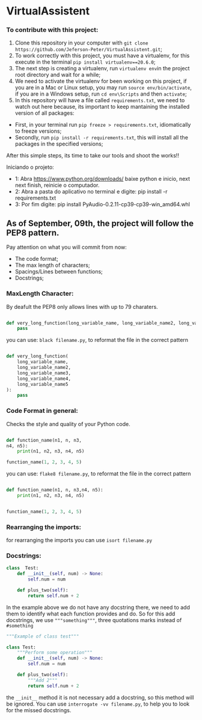 # VirtualAssistent

### To contribute with this project:

1. Clone this repository in your computer with `git clone https://github.com/Jeferson-Peter/VirtualAssistent.git`;
2. To work correctly with this project, you must have a virtualenv, for this execute in the terminal `pip install virtualenv==20.6.0`;
3. The next step is creating a virtualenv, run `virtualenv env`in the project root directory  and wait for a while;
4. We need to activate the virtualenv for been working on this project, if you are in a Mac or Linux setup, you may run `source env/bin/activate`, if you are in a Windows setup, run `cd env\Scripts` and then `activate`;
6. In this repository will have a file called `requirements.txt`, we need to watch out here because, its important to keep mantaining the installed version of all packages:
 - First, in your terminal run `pip freeze > requirements.txt`, idiomatically to freeze versions;
 - Secondly, run `pip install -r requirements.txt`, this will install all the packages in the specified versions;

After this simple steps, its time to take our tools and shoot the works!!

Iniciando o projeto: 
- 1: Abra https://www.python.org/downloads/ baixe python e inicio, next next finish, reinicie o computador.
- 2: Abra a pasta do aplicativo no terminal e digite: pip install -r requirements.txt
- 3: Por fim digite: pip install PyAudio-0.2.11-cp39-cp39-win_amd64.whl

## As of September, 09th, the project will follow the PEP8 pattern.

Pay attention on what you will commit from now:
- The code format;
- The max length of characters;
- Spacings/Lines between functions;
- Docstrings;

### MaxLength Character:
By  deafult the PEP8 only allows lines with up to 79 charaters.
```py

def very_long_function(long_variable_name, long_variable_name2, long_variable_name3, long_variable_name4, long_variable_name5):
    pass
```

you can use: `black filename.py`, to reformat the file in the correct pattern

```py

def very_long_function(
    long_variable_name,
    long_variable_name2,
    long_variable_name3,
    long_variable_name4,
    long_variable_name5
):
    pass
```

### Code Format in general:
Checks the style and quality of your Python code.
```py

def function_name(n1, n, n3,
n4, n5):
    print(n1, n2, n3, n4, n5)

function_name(1, 2, 3, 4, 5)
```
you can use: `flake8 filename.py`, to reformat the file in the correct pattern
```py

def function_name(n1, n, n3,n4, n5):
    print(n1, n2, n3, n4, n5)


function_name(1, 2, 3, 4, 5)

```
### Rearranging  the imports:
for rearranging the imports you can use `isort filename.py`

### Docstrings:
```py
class  Test:
    def __init__(self, num) -> None:
        self.num = num 

    def plus_two(self):
        return self.num + 2
```

In the example above we do not have any docstring there, we need to add them to identify what each function provides and do. So for this add docstrings, we use `"""something"""`, three quotations marks instead of `#something`

```py
"""Example of class test"""

class Test:
    """Perform some operation"""
    def __init__(self, num) -> None:
        self.num = num 

    def plus_two(self):
        """Add 2"""
        return self.num + 2
```

the `__init__` method it is not necessary add a docstring, so this method will be ignored. You can use `interrogate -vv filename.py`, to help you to look for the missed docstrings.



